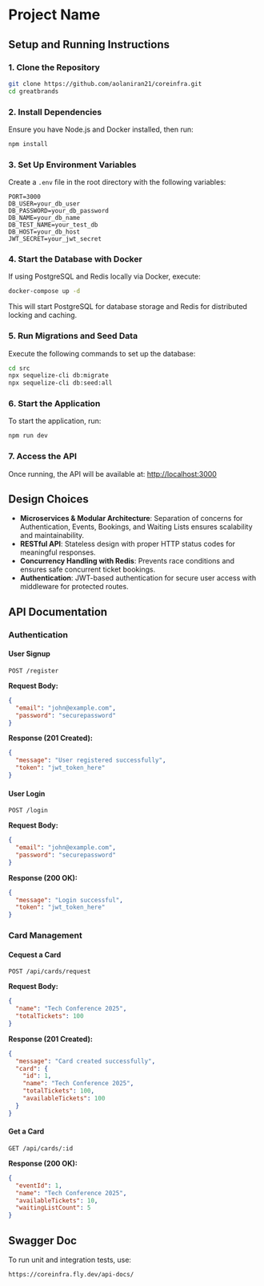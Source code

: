 # Project Name

## Setup and Running Instructions

### 1. Clone the Repository

```bash
git clone https://github.com/aolaniran21/coreinfra.git
cd greatbrands
```

### 2. Install Dependencies

Ensure you have Node.js and Docker installed, then run:

```bash
npm install
```

### 3. Set Up Environment Variables

Create a `.env` file in the root directory with the following variables:

```plaintext
PORT=3000
DB_USER=your_db_user
DB_PASSWORD=your_db_password
DB_NAME=your_db_name
DB_TEST_NAME=your_test_db
DB_HOST=your_db_host
JWT_SECRET=your_jwt_secret

```

### 4. Start the Database with Docker

If using PostgreSQL and Redis locally via Docker, execute:

```bash
docker-compose up -d
```

This will start PostgreSQL for database storage and Redis for distributed locking and caching.

### 5. Run Migrations and Seed Data

Execute the following commands to set up the database:

```bash
cd src
npx sequelize-cli db:migrate
npx sequelize-cli db:seed:all
```

### 6. Start the Application

To start the application, run:

```bash
npm run dev
```

### 7. Access the API

Once running, the API will be available at: [http://localhost:3000](http://localhost:3000)

## Design Choices

- **Microservices & Modular Architecture**: Separation of concerns for Authentication, Events, Bookings, and Waiting Lists ensures scalability and maintainability.
- **RESTful API**: Stateless design with proper HTTP status codes for meaningful responses.
- **Concurrency Handling with Redis**: Prevents race conditions and ensures safe concurrent ticket bookings.
- **Authentication**: JWT-based authentication for secure user access with middleware for protected routes.

## API Documentation

### Authentication

#### User Signup

`POST /register`

**Request Body:**

```json
{
  "email": "john@example.com",
  "password": "securepassword"
}
```

**Response (201 Created):**

```json
{
  "message": "User registered successfully",
  "token": "jwt_token_here"
}
```

#### User Login

`POST /login`

**Request Body:**

```json
{
  "email": "john@example.com",
  "password": "securepassword"
}
```

**Response (200 OK):**

```json
{
  "message": "Login successful",
  "token": "jwt_token_here"
}
```

### Card Management

#### Cequest a Card

`POST /api/cards/request`

**Request Body:**

```json
{
  "name": "Tech Conference 2025",
  "totalTickets": 100
}
```

**Response (201 Created):**

```json
{
  "message": "Card created successfully",
  "card": {
    "id": 1,
    "name": "Tech Conference 2025",
    "totalTickets": 100,
    "availableTickets": 100
  }
}
```

#### Get a Card

`GET /api/cards/:id`

**Response (200 OK):**

```json
{
  "eventId": 1,
  "name": "Tech Conference 2025",
  "availableTickets": 10,
  "waitingListCount": 5
}
```

## Swagger Doc

To run unit and integration tests, use:

```bash
https://coreinfra.fly.dev/api-docs/
```
